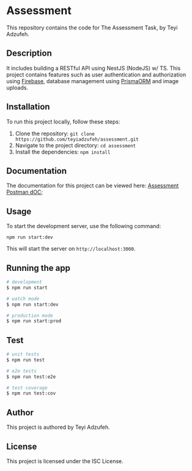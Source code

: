 # Assessment

This repository contains the code for The Assessment Task, by Teyi Adzufeh.

## Description

It includes building a RESTful API using  NestJS (NodeJS) w/ TS. This project contains features such as user authentication and authorization using [Firebase](https://firebase.google.com), database management using [PrismaORM](https://www.prisma.io) and image uploads.

## Installation

To run this project locally, follow these steps:

1. Clone the repository: `git clone https://github.com/teyiadzufeh/assessment.git`
2. Navigate to the project directory: `cd assessment`
3. Install the dependencies: `npm install`

## Documentation

The documentation for this project can be viewed here: [Assessment Postman dOC](https://documenter.getpostman.com/view/20140877/2sA3e2gpZG);

## Usage

To start the development server, use the following command:

```
npm run start:dev
```

This will start the server on `http://localhost:3000`.

## Running the app

```bash
# development
$ npm run start

# watch mode
$ npm run start:dev

# production mode
$ npm run start:prod
```

## Test

```bash
# unit tests
$ npm run test

# e2e tests
$ npm run test:e2e

# test coverage
$ npm run test:cov
```

## Author

This project is authored by Teyi Adzufeh.

## License

This project is licensed under the ISC License.

